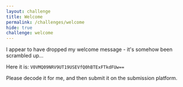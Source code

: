 ```yaml
---
layout: challenge
title: Welcome
permalink: /challenges/welcome
hide: true
challenge: welcome
---
```


I appear to have dropped my welcome message - it's somehow been scrambled up...

Here it is: `V0VMQ09NRV9UT19USEVfQ0hBTExFTkdFUw==`

Please decode it for me, and then submit it on the submission platform.

